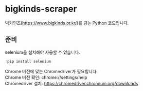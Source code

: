 # bigkinds-scraper
빅카인즈(https://www.bigkinds.or.kr/)를 긁는 Python 코드입니다.

## 준비
selenium을 설치해야 사용할 수 있습니다.
```python
!pip install selenium
```

Chrome 버전에 맞는 Chromedriver가 필요합니다.   
Chrome 버전 확인: chrome://settings/help   
Chromedriver 설치: https://chromedriver.chromium.org/downloads   
